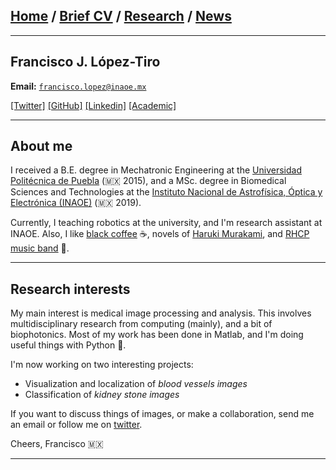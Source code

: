 
## [Home](/index) / [Brief CV](/brief_cv) / [Research](/research) / [News](/news)
___


## Francisco J. López-Tiro 
**Email:** [`francisco.lopez@inaoe.mx`](mailto:francisco.lopez@inaoe.com?subject=%20Hello,%20Francisco)


[[Twitter]](https://twitter.com/Friscolt)
[[GitHub]](https://github.com/friscolt)
[[Linkedin]](https://www.linkedin.com/in/friscolt)
[[Academic]](https://scholar.google.es/citations?user=IlG06bYAAAAJ&hl=es)

---


## About me

I received a B.E. degree in Mechatronic Engineering at the [Universidad Politécnica de Puebla](http://www.uppuebla.edu.mx/joomla1/) (🇲🇽  2015), and a MSc. degree in Biomedical Sciences and Technologies at the [Instituto Nacional de Astrofísica, Óptica y Electrónica (INAOE)](https://www.inaoep.mx) (🇲🇽 2019). 


Currently, I teaching robotics at the university, and I'm research assistant at INAOE.
Also, I like [black coffee](https://twitter.com/Blyyenq/status/1279272826726305793?s=20) ☕, novels of [Haruki Murakami](https://twitter.com/pictoline/status/1295503185805705220?s=20), and [RHCP music band](https://www.youtube.com/watch?v=t5ht7o5r4iQ) 🎵. 


---

## Research interests

My main interest is medical image processing and analysis. This involves multidisciplinary research from computing (mainly), and a bit of biophotonics. Most of my work has been done in Matlab, and I'm doing useful things with Python 🐍.

I'm now working on two interesting projects:

* Visualization and localization of *blood vessels images*
* Classification of *kidney stone images*

If you want to discuss things of images, or make a collaboration, send me an email or follow me on [twitter](https://twitter.com/Friscolt).

Cheers,
Francisco 🇲🇽


---


